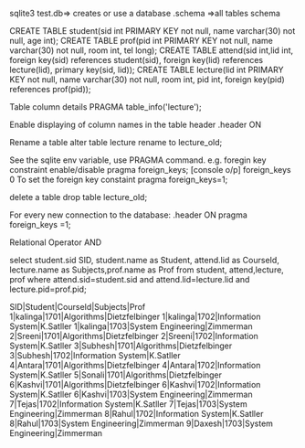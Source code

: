 sqlite3 test.db=> creates or use a database
.schema =>all tables schema

CREATE TABLE student(sid int PRIMARY KEY not null, name varchar(30) not null, age int);
CREATE TABLE prof(pid int PRIMARY KEY not null, name varchar(30) not null, room int, tel long);
CREATE TABLE attend(sid int,lid int, foreign key(sid) references student(sid), foreign key(lid) references lecture(lid), primary key(sid, lid));
CREATE TABLE lecture(lid int PRIMARY KEY not null, name varchar(30) not null, room int, pid int, foreign key(pid) references prof(pid));


Table column details
PRAGMA table_info('lecture');

Enable displaying of column names in the table header
.header ON

Rename a table
alter table lecture rename to lecture_old;

See the sqlite env variable, use PRAGMA command.
e.g. foregin key constraint enable/disable
pragma foreign_keys;
[console o/p] foreign_keys 0
To set the foreign key constaint
pragma foreign_keys=1;

delete a table 
drop table lecture_old;

For every new connection to the database:
.header ON
pragma foreign_keys =1;

Relational Operator AND

select student.sid SID, student.name as Student, attend.lid as CourseId, lecture.name as Subjects,prof.name as Prof from student, attend,lecture, prof where attend.sid=student.sid and attend.lid=lecture.lid and lecture.pid=prof.pid;

SID|Student|CourseId|Subjects|Prof
1|kalinga|1701|Algorithms|Dietzfelbinger
1|kalinga|1702|Information System|K.Satller
1|kalinga|1703|System Engineering|Zimmerman
2|Sreeni|1701|Algorithms|Dietzfelbinger
2|Sreeni|1702|Information System|K.Satller
3|Subhesh|1701|Algorithms|Dietzfelbinger
3|Subhesh|1702|Information System|K.Satller
4|Antara|1701|Algorithms|Dietzfelbinger
4|Antara|1702|Information System|K.Satller
5|Sonali|1701|Algorithms|Dietzfelbinger
6|Kashvi|1701|Algorithms|Dietzfelbinger
6|Kashvi|1702|Information System|K.Satller
6|Kashvi|1703|System Engineering|Zimmerman
7|Tejas|1702|Information System|K.Satller
7|Tejas|1703|System Engineering|Zimmerman
8|Rahul|1702|Information System|K.Satller
8|Rahul|1703|System Engineering|Zimmerman
9|Daxesh|1703|System Engineering|Zimmerman



